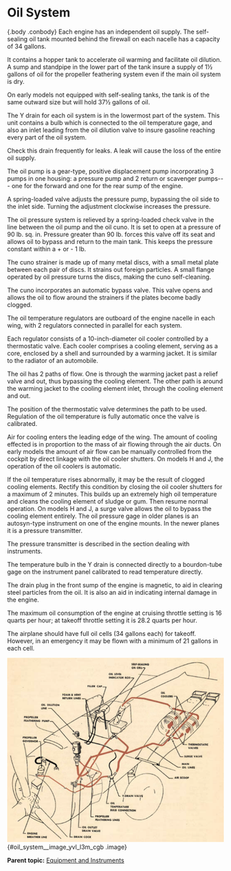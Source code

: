 
Oil System
==========

 {.body .conbody}
Each engine has an independent oil supply. The self-sealing oil tank
mounted behind the firewall on each nacelle has a capacity of 34
gallons.

It contains a hopper tank to accelerate oil warming and facilitate oil
dilution. A sump and standpipe in the lower part of the tank insure a
supply of 1½ gallons of oil for the propeller feathering system even if
the main oil system is dry.

On early models not equipped with self-sealing tanks, the tank is of the
same outward size but will hold 37½ gallons of oil.

The Y drain for each oil system is in the lowermost part of the system.
This unit contains a bulb which is connected to the oil temperature
gage, and also an inlet leading from the oil dilution valve to insure
gasoline reaching every part of the oil system.

Check this drain frequently for leaks. A leak will cause the loss of the
entire oil supply.

The oil pump is a gear-type, positive displacement pump incorporating 3
pumps in one housing: a pressure pump and 2 return or scavenger pumps---
one for the forward and one for the rear sump of the engine.

A spring-loaded valve adjusts the pressure pump, bypassing the oil side
to the inlet side. Turning the adjustment clockwise increases the
pressure.

The oil pressure system is relieved by a spring-loaded check valve in
the line between the oil pump and the oil cuno. It is set to open at a
pressure of 90 lb. sq. in. Pressure greater than 90 lb. forces this
valve off its seat and allows oil to bypass and return to the main tank.
This keeps the pressure constant within a + or - 1 lb.

The cuno strainer is made up of many metal discs, with a small metal
plate between each pair of discs. It strains out foreign particles. A
small flange operated by oil pressure turns the discs, making the cuno
self-cleaning.

The cuno incorporates an automatic bypass valve. This valve opens and
allows the oil to flow around the strainers if the plates become badly
clogged.

The oil temperature regulators are outboard of the engine nacelle in
each wing, with 2 regulators connected in parallel for each system.

Each regulator consists of a 10-inch-diameter oil cooler controlled by a
thermostatic valve. Each cooler comprises a cooling element, serving as
a core, enclosed by a shell and surrounded by a warming jacket. It is
similar to the radiator of an automobile.

The oil has 2 paths of flow. One is through the warming jacket past a
relief valve and out, thus bypassing the cooling element. The other path
is around the warming jacket to the cooling element inlet, through the
cooling element and out.

The position of the thermostatic valve determines the path to be used.
Regulation of the oil temperature is fully automatic once the valve is
calibrated.

Air for cooling enters the leading edge of the wing. The amount of
cooling effected is in proportion to the mass of air flowing through the
air ducts. On early models the amount of air flow can be manually
controlled from the cockpit by direct linkage with the oil cooler
shutters. On models H and J, the operation of the oil coolers is
automatic.

If the oil temperature rises abnormally, it may be the result of clogged
cooling elements. Rectify this condition by closing the oil cooler
shutters for a maximum of 2 minutes. This builds up an extremely high
oil temperature and cleans the cooling element of sludge or gum. Then
resume normal operation. On models H and J, a surge valve allows the oil
to bypass the cooling element entirely. The oil pressure gage in older
planes is an autosyn-type instrument on one of the engine mounts. In the
newer planes it is a pressure transmitter.

The pressure transmitter is described in the section dealing with
instruments.

The temperature bulb in the Y drain is connected directly to a
bourdon-tube gage on the instrument panel calibrated to read temperature
directly.

The drain plug in the front sump of the engine is magnetic, to aid in
clearing steel particles from the oil. It is also an aid in indicating
internal damage in the engine.

The maximum oil consumption of the engine at cruising throttle setting
is 16 quarts per hour; at takeoff throttle setting it is 28.2 quarts per
hour.

The airplane should have full oil cells (34 gallons each) for takeoff.
However, in an emergency it may be flown with a minimum of 21 gallons in
each cell.

![Oil system](../images/oil_system.png){#oil_system__image_yvl_l3m_cgb
.image}




**Parent topic:** [Equipment and
Instruments](../topics/equipment_and_instruments.md "This section provides a survey of the key systems, equipment and instrumentation of the B-25 airplane.")



